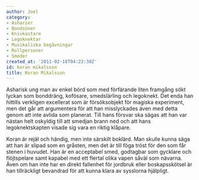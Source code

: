 ```yaml
---
author: Joel
category:
- Asharier
- Bondsöner
- Knivkastare
- Legoknektar
- Musikaliska begåvningar
- Rollpersoner
- Smeder
created_at: '2011-02-18T04:22:30Z'
id: koran mikalsson
title: Koran Mikalsson
---
```

Asharisk ung man av enkel börd som med förfärande liten framgång sökt lyckan som bonddräng, kofösare, smedslärling och legoknekt. Det enda han hittills verkligen excellerat som är försöksobjekt för magiska experiment, men det går att argumentera för att han misslyckades även med detta genom att inte avlida som planerat. Till hans försvar ska sägas att han var nästan helt oskyldig till att smedjan brann ned och att hans legoknektskapten visade sig vara en riktig klåpare.

Koran är rejäl och händig, men inte särskilt boklärd. Man skulle kunna säga att han är slipad som en gråsten, men det är till föga tröst för den som får stenen i huvudet. Han är en acceptabel smed, godtagbar som gycklare och flöjtspelare samt kapabel med ett flertal olika vapen såväl som nävarna. Även om han inte har en direkt fallenhet för jordbruk eller boskapsskötsel är han tillräckligt bevandrad för att kunna klara av sysslorna hjälpligt.